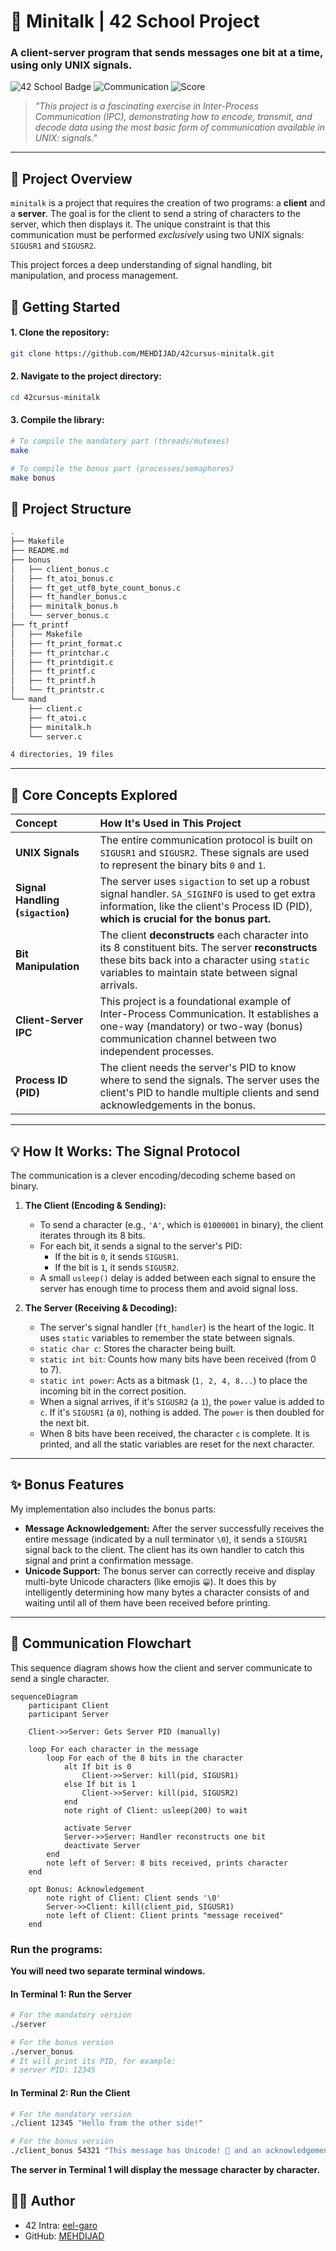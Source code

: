 # 📡 Minitalk | 42 School Project

### A client-server program that sends messages one bit at a time, using only UNIX signals.

![42 School Badge](https://img.shields.io/badge/42-School-blue)
![Communication](https://img.shields.io/badge/Communication-Stable-success)
![Score](https://img.shields.io/badge/Score-125%2F100-brightgreen)

> *"This project is a fascinating exercise in Inter-Process Communication (IPC), demonstrating how to encode, transmit, and decode data using the most basic form of communication available in UNIX: signals."*

---

## 🎯 Project Overview

`minitalk` is a project that requires the creation of two programs: a **client** and a **server**. The goal is for the client to send a string of characters to the server, which then displays it. The unique constraint is that this communication must be performed *exclusively* using two UNIX signals: `SIGUSR1` and `SIGUSR2`.

This project forces a deep understanding of signal handling, bit manipulation, and process management.

## 🚀 Getting Started

#### 1. Clone the repository:

```bash
git clone https://github.com/MEHDIJAD/42cursus-minitalk.git
```

#### 2. Navigate to the project directory:

```bash
cd 42cursus-minitalk
```

#### 3. Compile the library:

```bash
# To compile the mandatory part (threads/mutexes)
make

# To compile the bonus part (processes/semaphores)
make bonus
```

## 🪾 Project Structure
```bash
.
├── Makefile
├── README.md
├── bonus
│   ├── client_bonus.c
│   ├── ft_atoi_bonus.c
│   ├── ft_get_utf8_byte_count_bonus.c
│   ├── ft_handler_bonus.c
│   ├── minitalk_bonus.h
│   └── server_bonus.c
├── ft_printf
│   ├── Makefile
│   ├── ft_print_format.c
│   ├── ft_printchar.c
│   ├── ft_printdigit.c
│   ├── ft_printf.c
│   ├── ft_printf.h
│   └── ft_printstr.c
└── mand
    ├── client.c
    ├── ft_atoi.c
    ├── minitalk.h
    └── server.c

4 directories, 19 files
```

---

## 🧠 Core Concepts Explored

| Concept | How It's Used in This Project |
| :--- | :--- |
| **UNIX Signals** | The entire communication protocol is built on `SIGUSR1` and `SIGUSR2`. These signals are used to represent the binary bits `0` and `1`. |
| **Signal Handling (`sigaction`)** | The server uses `sigaction` to set up a robust signal handler. `SA_SIGINFO` is used to get extra information, like the client's Process ID (PID), **which is crucial for the bonus part.** |
| **Bit Manipulation** | The client **deconstructs** each character into its 8 constituent bits. The server **reconstructs** these bits back into a character using `static` variables to maintain state between signal arrivals. |
| **Client-Server IPC** | This project is a foundational example of Inter-Process Communication. It establishes a one-way (mandatory) or two-way (bonus) communication channel between two independent processes. |
| **Process ID (PID)** | The client needs the server's PID to know where to send the signals. The server uses the client's PID to handle multiple clients and send acknowledgements in the bonus. |

---

## 💡 How It Works: The Signal Protocol

The communication is a clever encoding/decoding scheme based on binary.

1.  **The Client (Encoding & Sending):**
    *   To send a character (e.g., `'A'`, which is `01000001` in binary), the client iterates through its 8 bits.
    *   For each bit, it sends a signal to the server's PID:
        *   If the bit is `0`, it sends `SIGUSR1`.
        *   If the bit is `1`, it sends `SIGUSR2`.
    *   A small `usleep()` delay is added between each signal to ensure the server has enough time to process them and avoid signal loss.

2.  **The Server (Receiving & Decoding):**
    *   The server's signal handler (`ft_handler`) is the heart of the logic. It uses `static` variables to remember the state between signals.
    *   `static char c`: Stores the character being built.
    *   `static int bit`: Counts how many bits have been received (from 0 to 7).
    *   `static int power`: Acts as a bitmask (`1, 2, 4, 8...`) to place the incoming bit in the correct position.
    *   When a signal arrives, if it's `SIGUSR2` (a `1`), the `power` value is added to `c`. If it's `SIGUSR1` (a `0`), nothing is added. The `power` is then doubled for the next bit.
    *   When 8 bits have been received, the character `c` is complete. It is printed, and all the static variables are reset for the next character.

---

## ✨ Bonus Features

My implementation also includes the bonus parts:

-   **Message Acknowledgement:** After the server successfully receives the entire message (indicated by a null terminator `\0`), it sends a `SIGUSR1` signal back to the client. The client has its own handler to catch this signal and print a confirmation message.
-   **Unicode Support:** The bonus server can correctly receive and display multi-byte Unicode characters (like emojis `😀`). It does this by intelligently determining how many bytes a character consists of and waiting until all of them have been received before printing.

---

## 🔄 Communication Flowchart

This sequence diagram shows how the client and server communicate to send a single character.

```mermaid
sequenceDiagram
    participant Client
    participant Server

    Client->>Server: Gets Server PID (manually)
    
    loop For each character in the message
        loop For each of the 8 bits in the character
            alt If bit is 0
                Client->>Server: kill(pid, SIGUSR1)
            else If bit is 1
                Client->>Server: kill(pid, SIGUSR2)
            end
            note right of Client: usleep(200) to wait
            
            activate Server
            Server->>Server: Handler reconstructs one bit
            deactivate Server
        end
        note left of Server: 8 bits received, prints character
    end

    opt Bonus: Acknowledgement
        note right of Client: Client sends '\0'
        Server->>Client: kill(client_pid, SIGUSR1)
        note left of Client: Client prints "message received"
    end
```

###  Run the programs:

**You will need two separate terminal windows.**

#### In Terminal 1: Run the Server

```bash
# For the mandatory version
./server

# For the bonus version
./server_bonus
# It will print its PID, for example:
# server PID: 12345
```

#### In Terminal 2: Run the Client

```bash
# For the mandatory version
./client 12345 "Hello from the other side!"

# For the bonus version
./client_bonus 54321 "This message has Unicode! 🚀 and an acknowledgement."
```

**The server in Terminal 1 will display the message character by character.**

## 👨‍💻 Author

- 42 Intra: [eel-garo](https://profile.intra.42.fr/users/eel-garo)
- GitHub: [MEHDIJAD](https://github.com/MAHDIJAD)
